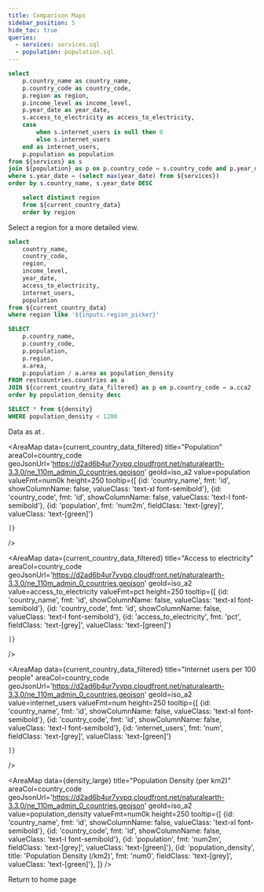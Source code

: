 ```yaml
---
title: Comparison Maps
sidebar_position: 5
hide_toc: true
queries:
  - services: services.sql
  - population: population.sql
---
```


```sql current_country_data
select 
    p.country_name as country_name,
    p.country_code as country_code,
    p.region as region,
    p.income_level as income_level,
    p.year_date as year_date,
    s.access_to_electricity as access_to_electricity,
    case
        when s.internet_users is null then 0
        else s.internet_users
    end as internet_users,
    p.population as population
from ${services} as s
join ${population} as p on p.country_code = s.country_code and p.year_date = s.year_date
where s.year_date = (select max(year_date) from ${services}) 
order by s.country_name, s.year_date DESC
```

```sql regions
    select distinct region
    from ${current_country_data}
    order by region
```

Select a region for a more detailed view.

<ButtonGroup 
    data={regions} 
    name=region_picker 
    value=region
    defaultValue="%"
    >
    <ButtonGroupItem valueLabel="All regions" value="%" default />
</ButtonGroup>

```sql current_country_data_filtered
select 
    country_name,
    country_code,
    region,
    income_level,
    year_date,
    access_to_electricity,
    internet_users,
    population
from ${current_country_data}
where region like '${inputs.region_picker}'
```

```sql density
SELECT
    p.country_name,
    p.country_code,
    p.population,
    p.region,
    a.area,
    p.population / a.area as population_density
FROM restcountries.countries as a
JOIN ${current_country_data_filtered} as p on p.country_code = a.cca2
order by population_density desc
```

```sql density_large
SELECT * from ${density}
WHERE population_density < 1200
```

Data as at <Value data={current_country_data_filtered} column=year_date />.

<Grid cols=2>

<AreaMap 
    data={current_country_data_filtered} 
    title="Population"
    areaCol=country_code
    geoJsonUrl='https://d2ad6b4ur7yvpq.cloudfront.net/naturalearth-3.3.0/ne_110m_admin_0_countries.geojson'
    geoId=iso_a2
    value=population
    valueFmt=num0k
    height=250
    tooltip={[
        {id: 'country_name', fmt: 'id', showColumnName: false, valueClass: 'text-xl font-semibold'},
        {id: 'country_code', fmt: 'id', showColumnName: false, valueClass: 'text-l font-semibold'},
        {id: 'population', fmt: 'num2m', fieldClass: 'text-[grey]', valueClass: 'text-[green]'}
        
    ]}
/>

<AreaMap 
    data={current_country_data_filtered} 
    title="Access to electricity"
    areaCol=country_code
    geoJsonUrl='https://d2ad6b4ur7yvpq.cloudfront.net/naturalearth-3.3.0/ne_110m_admin_0_countries.geojson'
    geoId=iso_a2
    value=access_to_electricity
    valueFmt=pct
    height=250
    tooltip={[
        {id: 'country_name', fmt: 'id', showColumnName: false, valueClass: 'text-xl font-semibold'},
        {id: 'country_code', fmt: 'id', showColumnName: false, valueClass: 'text-l font-semibold'},
        {id: 'access_to_electricity', fmt: 'pct', fieldClass: 'text-[grey]', valueClass: 'text-[green]'}
        
    ]}
/>

<AreaMap 
    data={current_country_data_filtered} 
    title="Internet users per 100 people"
    areaCol=country_code
    geoJsonUrl='https://d2ad6b4ur7yvpq.cloudfront.net/naturalearth-3.3.0/ne_110m_admin_0_countries.geojson'
    geoId=iso_a2
    value=internet_users
    valueFmt=num
    height=250
    tooltip={[
        {id: 'country_name', fmt: 'id', showColumnName: false, valueClass: 'text-xl font-semibold'},
        {id: 'country_code', fmt: 'id', showColumnName: false, valueClass: 'text-l font-semibold'},
        {id: 'internet_users', fmt: 'num', fieldClass: 'text-[grey]', valueClass: 'text-[green]'}
        
    ]}
/>

<AreaMap 
    data={density_large} 
    title="Population Density (per km2)"
    areaCol=country_code
    geoJsonUrl='https://d2ad6b4ur7yvpq.cloudfront.net/naturalearth-3.3.0/ne_110m_admin_0_countries.geojson'
    geoId=iso_a2
    value=population_density
    valueFmt=num0k
    height=250
    tooltip={[
        {id: 'country_name', fmt: 'id', showColumnName: false, valueClass: 'text-xl font-semibold'},
        {id: 'country_code', fmt: 'id', showColumnName: false, valueClass: 'text-l font-semibold'},
        {id: 'population', fmt: 'num2m', fieldClass: 'text-[grey]', valueClass: 'text-[green]'},
        {id: 'population_density', title: 'Population Density (/km2)', fmt: 'num0', fieldClass: 'text-[grey]', valueClass: 'text-[green]'},
    ]}
/>

</Grid>

<LinkButton url='./'>
  Return to home page
</LinkButton>